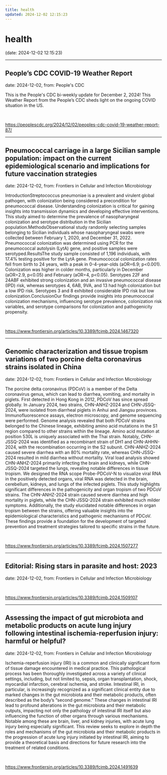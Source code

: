 ```yaml
---
title: health
updated: 2024-12-02 12:15:23
---
```


# health

(date: 2024-12-02 12:15:23)

---

## People’s CDC COVID-19 Weather Report

date: 2024-12-02, from: People's CDC

This is the People's CDC bi-weekly update for December 2, 2024! This Weather Report from the People’s CDC sheds light on the ongoing COVID situation in the US. 

<br> 

<https://peoplescdc.org/2024/12/02/peoples-cdc-covid-19-weather-report-87/>

---

## Pneumococcal carriage in a large Sicilian sample population: impact on the current epidemiological scenario and implications for future vaccination strategies

date: 2024-12-02, from: Frontiers in Cellular and Infection Microbiology

IntroductionStreptococcus pneumoniae is a prevalent and virulent global pathogen, with colonization being considered a precondition for pneumococcal disease. Understanding colonization is critical for gaining insights into transmission dynamics and developing effective interventions. This study aimed to determine the prevalence of nasopharyngeal colonization and serotype distribution in the Sicilian population.MethodsObservational study randomly selecting samples belonging to Sicilian individuals whose nasopharyngeal swabs were collected between February 1, 2020, and December 31, 2022. Pneumococcal colonization was determined using PCR for the pneumococcal autolysin (LytA) gene, and positive samples were serotyped.ResultsThe study sample consisted of 1,196 individuals, with 17.4% testing positive for the LytA gene. Pneumococcal colonization rates fell from birth to 24 years, with a peak in 0-4-year-olds (aOR=6.9; p<0.001). Colonization was higher in colder months, particularly in December (aOR=2.9, p<0.05) and February (aOR=4, p<0.05). Serotypes 22F and 24ABF exhibited strong colonization and an invasive pneumococcal disease (IPD) risk, whereas serotypes 4, 6AB, 9VA, and 13 had high colonization but a low IPD risk. Serotypes 3 and 8 exhibited considerable IPD risk but low colonization.ConclusionOur findings provide insights into pneumococcal colonization mechanisms, influencing serotype prevalence, colonization risk variables, and serotype comparisons for colonization and pathogenicity propensity. 

<br> 

<https://www.frontiersin.org/articles/10.3389/fcimb.2024.1467320>

---

## Genomic characterization and tissue tropism variations of two porcine delta coronavirus strains isolated in China

date: 2024-12-02, from: Frontiers in Cellular and Infection Microbiology

The porcine delta coronavirus (PDCoV) is a member of the Delta coronavirus genus, which can lead to diarrhea, vomiting, and mortality in piglets. First detected in Hong Kong in 2012, PDCoV has since spread globally. In January 2024, two strains, CHN-ANHZ-2024 and CHN-JSSQ-2024, were isolated from diarrheal piglets in Anhui and Jiangsu provinces. Immunofluorescence assays, electron microscopy, and genome sequencing were performed. Genome analysis revealed that both PDCoV strains belonged to the Chinese lineage, exhibiting amino acid mutations in the S1 region compared to other strains within the lineage. Amino acid mutation at position 530L is uniquely associated with the Thai strain. Notably, CHN-JSSQ-2024 was identified as a recombinant strain of DH1 and CHN-AHHN-2024, with the recombination occurring in the S2 subunit. CHN-ANHZ-2024 caused severe diarrhea with an 80% mortality rate, whereas CHN-JSSQ-2024 resulted in mild diarrhea without mortality. Viral load analysis showed CHN-ANHZ-2024 primarily infecting the brain and kidneys, while CHN-JSSQ-2024 targeted the lungs, revealing notable differences in tissue tropism. We designed the RNA scope Probe-PDCoV-N to visualize viral RNA in the positively detected organs, viral RNA was detected in the brain, cerebellum, kidneys, and lungs of the infected piglets. This study highlights significant differences in the pathogenicity and organ tropism of two PDCoV strains. The CHN-ANHZ-2024 strain caused severe diarrhea and high mortality in piglets, while the CHN-JSSQ-2024 strain exhibited much milder symptoms. Additionally, the study elucidated notable differences in organ tropism between the strains, offering valuable insights into the epidemiological characteristics and pathogenic mechanisms of PDCoV. These findings provide a foundation for the development of targeted prevention and treatment strategies tailored to specific strains in the future. 

<br> 

<https://www.frontiersin.org/articles/10.3389/fcimb.2024.1507277>

---

## Editorial: Rising stars in parasite and host: 2023

date: 2024-12-02, from: Frontiers in Cellular and Infection Microbiology

 

<br> 

<https://www.frontiersin.org/articles/10.3389/fcimb.2024.1509107>

---

## Assessing the impact of gut microbiota and metabolic products on acute lung injury following intestinal ischemia-reperfusion injury: harmful or helpful?

date: 2024-12-02, from: Frontiers in Cellular and Infection Microbiology

Ischemia-reperfusion injury (IRI) is a common and clinically significant form of tissue damage encountered in medical practice. This pathological process has been thoroughly investigated across a variety of clinical settings, including, but not limited to, sepsis, organ transplantation, shock, myocardial infarction, cerebral ischemia, and stroke. Intestinal IRI, in particular, is increasingly recognized as a significant clinical entity due to marked changes in the gut microbiota and their metabolic products, often described as the body’s “second genome.” These changes in intestinal IRI lead to profound alterations in the gut microbiota and their metabolic outputs, impacting not only the pathology of intestinal IRI itself but also influencing the function of other organs through various mechanisms. Notable among these are brain, liver, and kidney injuries, with acute lung injury being especially significant. This review seeks to explore in depth the roles and mechanisms of the gut microbiota and their metabolic products in the progression of acute lung injury initiated by intestinal IRI, aiming to provide a theoretical basis and directions for future research into the treatment of related conditions. 

<br> 

<https://www.frontiersin.org/articles/10.3389/fcimb.2024.1491639>

